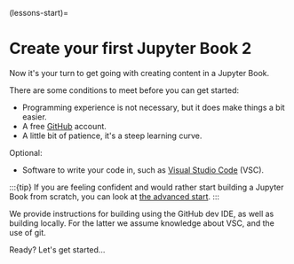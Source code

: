 (lessons-start)=
# Create your first Jupyter Book 2

Now it's your turn to get going with creating content in a Jupyter Book.

There are some conditions to meet before you can get started:

- Programming experience is not necessary, but it does make things a bit easier.
- A free [GitHub](https://github.com/) account.
- A little bit of patience, it's a steep learning curve.

Optional:
- Software to write your code in, such as [Visual Studio Code](https://code.visualstudio.com/) (VSC).

:::{tip}
If you are feeling confident and would rather start building a Jupyter Book from scratch, you can look at [the advanced start](#advanced-start).
:::

We provide instructions for building using the GitHub dev IDE, as well as building locally. For the latter we assume knowledge about VSC, and the use of git.

Ready? Let's get started…
